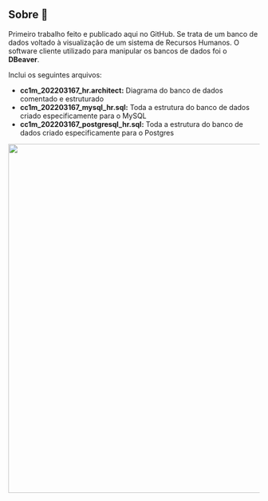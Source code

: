 ## Sobre 🔎

Primeiro trabalho feito e publicado aqui no GitHub. Se trata de um banco de dados voltado à visualização de um sistema de Recursos Humanos. O software cliente utilizado para manipular os bancos de dados foi o **DBeaver**.

Inclui os seguintes arquivos:
- **cc1m_202203167_hr.architect:** Diagrama do banco de dados comentado e estruturado
- **cc1m_202203167_mysql_hr.sql:** Toda a estrutura do banco de dados criado especificamente para o MySQL
- **cc1m_202203167_postgresql_hr.sql:** Toda a estrutura do banco de dados criado especificamente para o Postgres


<div align="center"><img src="https://i.imgur.com/HQVlwMK.jpeg" width="700px"></div>
